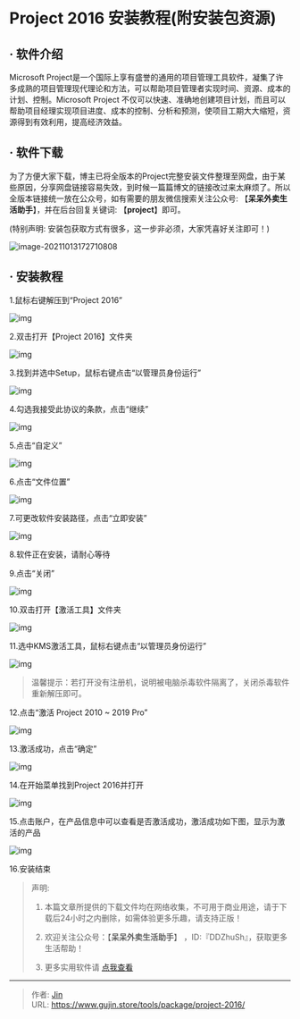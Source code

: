 # Project 2016 安装教程(附安装包资源)


## · 软件介绍

Microsoft Project是一个国际上享有盛誉的通用的项目管理工具软件，凝集了许多成熟的项目管理现代理论和方法，可以帮助项目管理者实现时间、资源、成本的计划、控制。Microsoft Project 不仅可以快速、准确地创建项目计划，而且可以帮助项目经理实现项目进度、成本的控制、分析和预测，使项目工期大大缩短，资源得到有效利用，提高经济效益。

## · 软件下载

为了方便大家下载，博主已将全版本的Project完整安装文件整理至网盘，由于某些原因，分享网盘链接容易失效，到时候一篇篇博文的链接改过来太麻烦了。所以全版本链接统一放在公众号，如有需要的朋友微信搜索关注公众号: 【**呆呆外卖生活助手**】，并在后台回复关键词: 【**project**】即可。

(特别声明: 安装包获取方式有很多，这一步非必须，大家凭喜好关注即可！)

![image-20211013172710808](https://img.gujin.store/img/image-20211013172710808.png)


## · 安装教程

1.鼠标右键解压到“Project 2016”

![img](https://img.gujin.store/img/v2-32b89b28517f97953041cc1e105b9cfd_720w.png)

2.双击打开【Project 2016】文件夹

![img](https://img.gujin.store/img/v2-64a7c24edc11b8938e7c9fa480f8e8b2_720w.png)

3.找到并选中Setup，鼠标右键点击“以管理员身份运行”

![img](https://img.gujin.store/img/v2-cf744469e5b9776cb6ad215fdeed62d9_720w.png)

4.勾选我接受此协议的条款，点击“继续”

![img](https://img.gujin.store/img/v2-03ac67f51a5df8f08f67bca1f4ba2b82_720w.png)

5.点击“自定义”

![img](https://img.gujin.store/img/v2-89238bc640189dc9b2535ca8948c26da_720w.png)

6.点击“文件位置”

![img](https://img.gujin.store/img/v2-cc0c301ffd915f27664ee77edd0be678_720w.png)

7.可更改软件安装路径，点击“立即安装”

![img](https://img.gujin.store/img/v2-5c22276628b2ed6dd61d53cf86c72d8e_720w.png)

8.软件正在安装，请耐心等待

9.点击“关闭”

![img](https://img.gujin.store/img/v2-cefea2afe6bd1e304615ae201b31ada6_720w.png)

10.双击打开【激活工具】文件夹

![img](https://img.gujin.store/img/v2-5ec04c56fb73ca13afa47b7fdaba2280_720w.png)

11.选中KMS激活工具，鼠标右键点击“以管理员身份运行”

![img](https://img.gujin.store/img/v2-9a9e464556385545ef8176c8996ef107_720w.png)



> 温馨提示：若打开没有注册机，说明被电脑杀毒软件隔离了，关闭杀毒软件重新解压即可。

12.点击“激活 Project 2010 ~ 2019 Pro”

![img](https://img.gujin.store/img/v2-2955450ae5366263351bace58b21f4f0_720w.png)

13.激活成功，点击“确定”

![img](https://img.gujin.store/img/v2-8eb46043b664c3f1c4393a39d6d96221_720w.png)

14.在开始菜单找到Project 2016并打开

![img](https://img.gujin.store/img/v2-22cc81956e538c838703545c98f09507_720w.png)

15.点击账户，在产品信息中可以查看是否激活成功，激活成功如下图，显示为激活的产品

![img](https://img.gujin.store/img/v2-9f0645724f396e42488d0242b2ca9f36_720w.png)

16.安装结束




> 声明: 
>
> 1. 本篇文章所提供的下载文件均在网络收集，不可用于商业用途，请于下载后24小时之内删除，如需体验更多乐趣，请支持正版！
>
> 2. 欢迎关注公众号：【**呆呆外卖生活助手**】 ，ID:『DDZhuSh』，获取更多生活帮助！
>
> 3. 更多实用软件请  [点我查看](/tools)


---

> 作者: [Jin](https://img.gujin.store/img/favicon.ico)  
> URL: https://www.gujin.store/tools/package/project-2016/  

